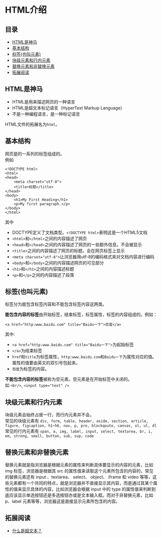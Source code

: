 # HTML介绍
## 目录
* [HTML是神马](#what)
* [基本结构](#struct)
* [标签(也叫元素)](#tag)
* [块级元素和行内元素](#block-and-inline)
* [替换元素和非替换元素](#replaced-elements-and-not)
* [拓展阅读](#reading)

## <a name="what">HTML是神马</a>
* HTML是用来描述网页的一种语言
* HTML是超文本标记语言（HyperText Markup Language）
* 不是一种编程语言，是一种标记语言

HTML文件的拓展名为`html`。

## <a name="struct">基本结构</a>
网页是的一系列的标签组成的。    
例如
```
<!DOCTYPE html>
<html>
<head>
    <meta charset="utf-8">
    <title>标题</title>
</head>
<body>
	<h1>My First Heading</h1>
	<p>My first paragraph.</p>
</body>
</html>
```
其中
* DOCTYPE定义了文档类型。`<!DOCTYPE html>`表明这是一个HTML5文档
* `<html>`和`</html>`之间的内容描述了网页
* `<head>`和`</head>`之间的内容描述了网页的一些额外信息。不会被显示
* `<title>`之间的内容描述了网页的标题。会在网页标签上显示
* `<meta charset="utf-8">`让浏览器用utf-8的编码格式来对文档内容进行编码
* `<body>`和`</body>`之间的内容描述网页的可见部分
* `<h1>`和`</h1>`之间的内容描述标题
* `<p>`和`</p>`之间的内容描述了段落

## <a name="what">标签(也叫元素)</a>
标签分为能包含标签内容和不能包含标签内容这两类。    

**能包含内容的标签**由开始标签，结束标签，标签属性，标签的内容组成的。例如：
```
<a href="http:www.baidu.com" title="Baidu一下">百度</a>
```
其中:    
* `<a href="http:www.baidu.com" title="Baidu一下">`为起始标签
* `</a>`为结束标签
* `href`和`title`为标签属性，`http:www.baidu.com`和`Baidu一下`为属性对应的值。属性的值要由英文的双引号包起来。
* `百度`为标签的内容。

**不能包含内容的标签**被称为空元素。空元素是在开始标签中关闭的。    
如 `<br/>`, `<input type="text" />`

## <a name="block-and-inline">块级元素和行内元素</a>
块级元素会始终占居一行，而行内元素并不会。    
常见的块级元素有 `div, form, table, header, aside, section, article, figure, figcaption, h1~h6, nav, p, pre, blockqoute, canvas, ol, ul, dl`    
常见的行内元素有 `span, a, img, label, input, select, textarea, br, i, em, strong, small, button, sub, sup, code`

## <a name="replaced-elements-and-not">替换元素和非替换元素</a>
替换元素就是指浏览器是根据元素的属性来判断具体要显示的内容的元素，比如 img 标签，浏览器是根据其 src 的属性值来读取这个元素所包含的内容的，常见的替换元素还有 input 、textarea、 select、 object、 iframe 和 video 等等，这些元素都有一个共同的特点，就是浏览器并不直接显示其内容，而是通过其某个属性的值来显示具体的内容，比如浏览器会根据 input 中的 type 的属性值来判断到底应该显示单选按钮还是多选按钮亦或是文本输入框。而对于非替换元素，比如 p、label 元素等等，浏览器这是直接显示元素所包含的内容。

## <a name="reading">拓展阅读</a>
* [什么是超文本？](http://w3school.com.cn/tags/tag_term_hypertext.asp)
